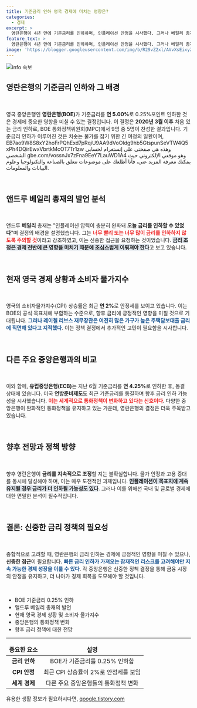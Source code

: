 ```yaml
---
title: 기준금리 인하 영국 경제에 미치는 영향은?
categories:
  - 경제
excerpt: >
  영란은행이 4년 만에 기준금리를 인하하며, 인플레이션 안정을 시사했다. 그러나 베일리 총재는 신중함을 강조, 빠른 추가 인하에는 거리감을 두었다.
feature_text: >
  영란은행이 4년 만에 기준금리를 인하하며, 인플레이션 안정을 시사했다. 그러나 베일리 총재는 신중함을 강조, 빠른 추가 인하에는 거리감을 두었다.
image: 'https://blogger.googleusercontent.com/img/b/R29vZ2xl/AVvXsEixyZcFfHzMRdzZMjFBmAUKJYCLCGyLL1o632UiGVXcaFdKo_bkvkuCioo0uUKlGfBVcT3P84aROyZIXSBEx3Aw5nCQ3pTgDom1WDC4m8eifvWiAmWEEVb4x6G_l8C0QH225ldMjyaFvpxGEBGNO37VmDTDMHGhJPq73UglMfDca1-0aw/s1600/blogspot.png'
---
```


<p><img src="https://blogger.googleusercontent.com/img/b/R29vZ2xl/AVvXsEixyZcFfHzMRdzZMjFBmAUKJYCLCGyLL1o632UiGVXcaFdKo_bkvkuCioo0uUKlGfBVcT3P84aROyZIXSBEx3Aw5nCQ3pTgDom1WDC4m8eifvWiAmWEEVb4x6G_l8C0QH225ldMjyaFvpxGEBGNO37VmDTDMHGhJPq73UglMfDca1-0aw/s1600/blogspot.png" alt="info 속보" /></p>

<h2 data-ke-size="size26">영란은행의 기준금리 인하와 그 배경</h2>

<p data-ke-size="size16">&nbsp;</p>

<p>영국 중앙은행인 <strong>영란은행(BOE)</strong>가 기준금리를 <strong>연 5.00%</strong>로 0.25%포인트 인하한 것은 경제에 중요한 영향을 미칠 수 있는 결정입니다. 이 결정은 <strong>2020년 3월 이후</strong> 처음 있는 금리 인하로, BOE 통화정책위원회(MPC)에서 9명 중 5명이 찬성한 결과입니다. 기준금리 인하가 이루어진 것은 치솟는 물가를 잡기 위한 긴 여정의 일환이며, EB7ao9W8S8xY2hoFrPQhExd7pRqiU9AA9dVoOldg9hb5GtspunSeVTW4Q5xPh4DQirEwxVbrtkMcOT7Tr1zw وهذه هي صفحتي على إنستغرام لحسابي الشخصي gbe.com/vossnJx7zFna9EeY7LauWD1A4 وهو موقعي الإلكتروني حيث يمكنك معرفة المزيد عني، فأنا أطلعك على موضوعات تتعلق بالصناعة والتكنولوجيا وعلوم البيانات والمعلومات. </p>

<p data-ke-size="size16">&nbsp;</p>

<h2 data-ke-size="size26">앤드루 베일리 총재의 발언 분석</h2>

<p data-ke-size="size16">&nbsp;</p>

<p>앤드루 <strong>베일리</strong> 총재는 "인플레이션 압력이 충분히 완화돼 <strong>오늘 금리를 인하할 수 있었다</strong>"며 결정의 배경을 설명했습니다. 그는 <b><span style="color: #ee2323;">너무 빨리 또는 너무 많이 금리를 인하하지 않도록 주의할 것</span></b>이라고 강조하였고, 이는 신중한 접근을 요청하는 것이었습니다. <b><span style="background-color: #21538527;">금리 조정은 경제 전반에 큰 영향을 미치기 때문에 조심스럽게 이뤄져야 한다</span></b>고 보고 있습니다. </p></p>

<p data-ke-size="size16">&nbsp;</p>

<h2 data-ke-size="size26">현재 영국 경제 상황과 소비자 물가지수</h2>

<p data-ke-size="size16">&nbsp;</p>

<p>영국의 소비자물가지수(CPI) 상승률은 최근 <strong>연 2%</strong>로 안정세를 보이고 있습니다. 이는 BOE의 공식 목표치에 부합하는 수준으로, 향후 금리에 긍정적인 영향을 미칠 것으로 기대됩니다. <b><span style="color: #1a5490;">그러나 레이첼 리브스 재무장관은 여전히 많은 가구가 높은 주택담보대출 금리에 직면해 있다고 지적했다</span></b>. 이는 정책 결정에서 추가적인 고민이 필요함을 시사합니다. </p>

<p data-ke-size="size16">&nbsp;</p>

<h2 data-ke-size="size26">다른 주요 중앙은행과의 비교</h2>

<p data-ke-size="size16">&nbsp;</p>

<p>이와 함께, <strong>유럽중앙은행(ECB)</strong>는 지난 6월 기준금리를 <strong>연 4.25%</strong>로 인하한 후, 동결 상태에 있습니다. 미국 <strong>연방준비제도</strong>도 최근 기준금리를 동결하며 향후 금리 인하 가능성을 시사했습니다. <b><span style="color: #ee2323;">이는 세계적으로 통화정책이 변화하고 있다는 신호이다</span></b>. 다양한 중앙은행이 완화적인 통화정책을 유지하고 있는 가운데, 영란은행의 결정은 더욱 주목받고 있습니다. </p>

<p data-ke-size="size16">&nbsp;</p>

<h2 data-ke-size="size26">향후 전망과 정책 방향</h2>

<p data-ke-size="size16">&nbsp;</p>

<p>향후 영란은행이 <strong>금리를 지속적으로 조정</strong>할 지는 불확실합니다. 물가 안정과 고용 증대를 동시에 달성해야 하며, 이는 매우 도전적인 과제입니다. <b><span style="background-color: #21538527;">인플레이션이 목표치에 계속 유지될 경우 금리가 더 인하될 가능성도 있다</span></b>. 그러나 이를 위해선 국내 및 글로벌 경제에 대한 면밀한 분석이 필수적입니다. </p>

<p data-ke-size="size16">&nbsp;</p>

<h2 data-ke-size="size26">결론: 신중한 금리 정책의 필요성</h2>

<p data-ke-size="size16">&nbsp;</p>

<p>종합적으로 고려할 때, 영란은행의 금리 인하는 경제에 긍정적인 영향을 미칠 수 있으나, <strong>신중한 접근</strong>이 필요합니다. <b><span style="color: #1a5490;">빠른 금리 인하가 가져오는 잠재적인 리스크를 고려해야만 지속 가능한 경제 성장을 이룰 수 있다</span></b>. 각 중앙은행은 신중한 정책 결정을 통해 금융 시장의 안정을 유지하고, 더 나아가 경제 회복을 도모해야 할 것입니다.</p>

<p data-ke-size="size16">&nbsp;</p> 

<ul>
    <li>BOE 기준금리 0.25% 인하</li>
    <li>앨드루 베일리 총재의 발언</li>
    <li>현재 영국 경제 상황 및 소비자 물가지수</li>
    <li>중앙은행의 통화정책 변화</li>
    <li>향후 금리 정책에 대한 전망</li>
</ul>

<hr>

<table>
    <thead>
        <tr>
            <td style="text-align: center; height: 17px;"><b>중요한 요소</b></td>
            <td style="text-align: center; height: 17px;"><b>설명</b></td>
        </tr>
    </thead>
    <tbody>
        <tr>
            <td style="text-align: center; height: 17px;"><b>금리 인하</b></td>
            <td style="text-align: center; height: 17px;">BOE가 기준금리를 0.25% 인하함</td>
        </tr>
        <tr>
            <td style="text-align: center; height: 17px;"><b>CPI 안정</b></td>
            <td style="text-align: center; height: 17px;">최근 CPI 상승률이 2%로 안정세를 보임</td>
        </tr>
        <tr>
            <td style="text-align: center; height: 17px;"><b>세계 경제</b></td>
            <td style="text-align: center; height: 17px;">다른 주요 중앙은행들의 통화정책 변화</td>
        </tr>
    </tbody>
</table>
유용한 생활 정보가 필요하시다면, <a href="https://qoogle.tistory.com" rel="dofollow">qoogle.tistory.com</a>


